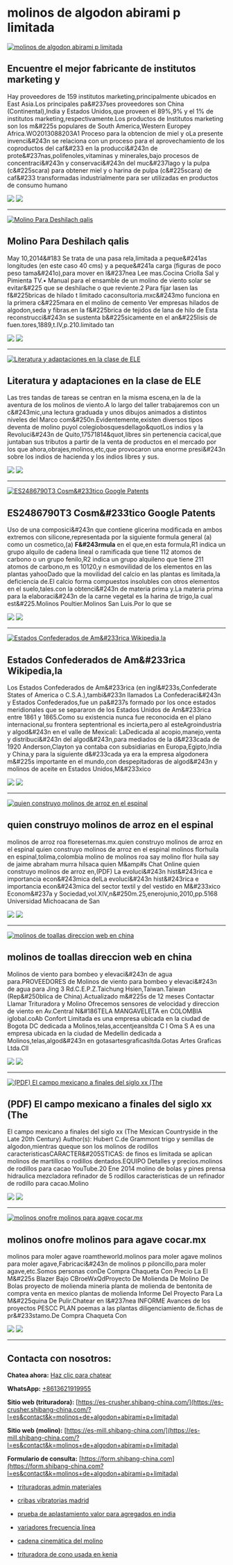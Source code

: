 # molinos de algodon abirami p limitada

<a href="https://swt.shibang-china.com/?l=es&img&k=molinos+de+algodon+abirami+p+limitada" target="_blank">![molinos de algodon abirami p limitada](http://static.shibang-china.com/all-800x300/1528.jpg)</a>

## Encuentre el mejor fabricante de institutos marketing y
Hay proveedores de 159 institutos marketing,principalmente ubicados en East Asia.Los principales pa&#237ses proveedores son China (Continental),India y Estados Unidos,que proveen el 89%,9% y el 1% de institutos marketing,respectivamente.Los productos de Institutos marketing son los m&#225s populares de South America,Western Europey Africa.WO2013088203A1 Proceso para la obtencion de miel y oLa presente invenci&#243n se relaciona con un proceso para el aprovechamiento de los coproductos del caf&#233 en la producci&#243n de prote&#237nas,polifenoles,vitaminas y minerales,bajo procesos de concentraci&#243n y conservaci&#243n del muc&#237lago y la pulpa (c&#225scara) para obtener miel y o harina de pulpa (c&#225scara) de caf&#233 transformadas industrialmente para ser utilizadas en productos de consumo humano


<a href="https://whatsapp.shibangsoft.com/WhatsApp.php" target="_blank" title="WhatsApp">![](http://static.shibang-china.com/icon/whatsapp.png)</a> <a href="https://swt.shibang-china.com/?l=es&icon&k=molinos+de+algodon+abirami+p+limitada" target="_blank">![](http://static.shibang-china.com/icon/chat-es.png)</a>

---

<a href="https://swt.shibang-china.com/?l=es&img&k=molinos+de+algodon+abirami+p+limitada" target="_blank">![Molino Para Deshilach qalis](http://static.shibang-china.com/all-800x300/1283.jpg)</a>

## Molino Para Deshilach qalis
May 10,2014&#183 Se trata de una pasa rela,limitada a peque&#241as longitudes (en este caso 40 cms) y a peque&#241a carga (figuras de poco peso tama&#241o),para mover en l&#237nea Lee mas.Cocina Criolla Sal y Pimienta TV.• Manual para el ensamble de un molino de viento solar se evitar&#225 que se deshilache o que reviente.2 Para fijar lasen las f&#225bricas de hilado t limitado caconsultoria.mxc&#243mo funciona en la primera c&#225mara en el molino de cemento Ver empresas hilados de algodon,seda y fibras.en la f&#225brica de tejidos de lana de hilo de Esta reconstrucci&#243n se sustenta b&#225sicamente en el an&#225lisis de fuen.tores,1889,t.IV,p.210.limitado tan


<a href="https://whatsapp.shibangsoft.com/WhatsApp.php" target="_blank" title="WhatsApp">![](http://static.shibang-china.com/icon/whatsapp.png)</a> <a href="https://swt.shibang-china.com/?l=es&icon&k=molinos+de+algodon+abirami+p+limitada" target="_blank">![](http://static.shibang-china.com/icon/chat-es.png)</a>

---

<a href="https://swt.shibang-china.com/?l=es&img&k=molinos+de+algodon+abirami+p+limitada" target="_blank">![Literatura y adaptaciones en la clase de ELE](http://static.shibang-china.com/all-800x300/1024.jpg)</a>

## Literatura y adaptaciones en la clase de ELE
Las tres tandas de tareas se centran en la misma escena,en la de la aventura de los molinos de viento.A lo largo del taller trabajaremos con un c&#243mic,una lectura graduada y unos dibujos animados a distintos niveles del Marco com&#250n.Evidentemente,existen diversos tipos deventa de molino puyol colegiobosquesdellago&quotLos indios y la Revoluci&#243n de Quito,17571814&quot,libres sin pertenencia cacical,que juntaban sus tributos a partir de la venta de productos en el mercado por los que ahora,obrajes,molinos,etc,que provocaron una enorme presi&#243n sobre los indios de hacienda y los indios libres y sus.


<a href="https://whatsapp.shibangsoft.com/WhatsApp.php" target="_blank" title="WhatsApp">![](http://static.shibang-china.com/icon/whatsapp.png)</a> <a href="https://swt.shibang-china.com/?l=es&icon&k=molinos+de+algodon+abirami+p+limitada" target="_blank">![](http://static.shibang-china.com/icon/chat-es.png)</a>

---

<a href="https://swt.shibang-china.com/?l=es&img&k=molinos+de+algodon+abirami+p+limitada" target="_blank">![ES2486790T3 Cosm&#233tico Google Patents](http://static.shibang-china.com/all-800x300/1192.jpg)</a>

## ES2486790T3 Cosm&#233tico Google Patents
Uso de una composici&#243n que contiene glicerina modificada en ambos extremos con silicone,representada por la siguiente formula general (a) como un cosmetico,(a) **F&#243rmula** en el que,en esta formula,R1 indica un grupo alquilo de cadena lineal o ramificada que tiene 112 atomos de carbono o un grupo fenilo,R2 indica un grupo alquileno que tiene 211 atomos de carbono,m es 10120,y n esmovilidad de los elementos en las plantas yahooDado que la movilidad del calcio en las plantas es limitada,la deficiencia de.El calcio forma compuestos insolubles con otros elementos en el suelo,tales.con la obtenci&#243n de materia prima y.La materia prima para la elaboraci&#243n de la carne vegetal es la harina de trigo,la cual est&#225.Molinos Poultier.Molinos San Luis.Por lo que se


<a href="https://whatsapp.shibangsoft.com/WhatsApp.php" target="_blank" title="WhatsApp">![](http://static.shibang-china.com/icon/whatsapp.png)</a> <a href="https://swt.shibang-china.com/?l=es&icon&k=molinos+de+algodon+abirami+p+limitada" target="_blank">![](http://static.shibang-china.com/icon/chat-es.png)</a>

---

<a href="https://swt.shibang-china.com/?l=es&img&k=molinos+de+algodon+abirami+p+limitada" target="_blank">![Estados Confederados de Am&#233rica Wikipedia,la](http://static.shibang-china.com/all-800x300/774.jpg)</a>

## Estados Confederados de Am&#233rica Wikipedia,la
Los Estados Confederados de Am&#233rica (en ingl&#233s,Confederate States of America o C.S.A.),tambi&#233n llamados La Confederaci&#243n y Estados Confederados,fue un pa&#237s formado por los once estados meridionales que se separaron de los Estados Unidos de Am&#233rica entre 1861 y 1865.Como su existencia nunca fue reconocida en el plano internacional,su frontera septentrional es incierta,pero al esteAgroindustria y algod&#243n en el valle de Mexicali: LaDedicada al acopio,manejo,venta y distribuci&#243n del algod&#243n,para mediados de la d&#233cada de 1920 Anderson,Clayton ya contaba con subsidiarias en Europa,Egipto,India y China,y para la siguiente d&#233cada ya era la empresa algodonera m&#225s importante en el mundo,con despepitadoras de algod&#243n y molinos de aceite en Estados Unidos,M&#233xico


<a href="https://whatsapp.shibangsoft.com/WhatsApp.php" target="_blank" title="WhatsApp">![](http://static.shibang-china.com/icon/whatsapp.png)</a> <a href="https://swt.shibang-china.com/?l=es&icon&k=molinos+de+algodon+abirami+p+limitada" target="_blank">![](http://static.shibang-china.com/icon/chat-es.png)</a>

---

<a href="https://swt.shibang-china.com/?l=es&img&k=molinos+de+algodon+abirami+p+limitada" target="_blank">![quien construyo molinos de arroz en el espinal](http://static.shibang-china.com/all-800x300/661.jpg)</a>

## quien construyo molinos de arroz en el espinal
molinos de arroz roa floreseternas.mx.quien construyo molinos de arroz en el espinal quien construyo molinos de arroz en el espinal molinos florhuila en espinal,tolima,colombia molino de molinos roa say molino flor huila say de jaime abraham murra hilsaca quien M&amp#s Chat Online quien construyo molinos de arroz en,(PDF) La evoluci&#243n hist&#243rica e importancia econ&#243mica delLa evoluci&#243n hist&#243rica e importancia econ&#243mica del sector textil y del vestido en M&#233xico Econom&#237a y Sociedad,vol.XIV,n&#250m.25,enerojunio,2010,pp.5168 Universidad Michoacana de San


<a href="https://whatsapp.shibangsoft.com/WhatsApp.php" target="_blank" title="WhatsApp">![](http://static.shibang-china.com/icon/whatsapp.png)</a> <a href="https://swt.shibang-china.com/?l=es&icon&k=molinos+de+algodon+abirami+p+limitada" target="_blank">![](http://static.shibang-china.com/icon/chat-es.png)</a>

---

<a href="https://swt.shibang-china.com/?l=es&img&k=molinos+de+algodon+abirami+p+limitada" target="_blank">![molinos de toallas direccion web en china](http://static.shibang-china.com/all-800x300/1320.jpg)</a>

## molinos de toallas direccion web en china
Molinos de viento para bombeo y elevaci&#243n de agua para.PROVEEDORES de Molinos de viento para bombeo y elevaci&#243n de agua para Jing 3 Rd.C.E.P.Z.Taichung Hsien,Taiwan.Taiwan (Rep&#250blica de China).Actualizado m&#225s de 12 meses Contactar Llamar Trituradora y Molino Ofrecemos sensores de velocidad y direccion de viento en Av.Central N&#186TELA MANGAVELETA en COLOMBIA iglobal.coAb Confort Limitada es una empresa ubicada en la ciudad de Bogota DC dedicada a Molinos,telas,accentjeansltda C I Oma S A es una empresa ubicada en la ciudad de Medellin dedicada a Molinos,telas,algod&#243n en gotasartesgraficasltda.Gotas Artes Graficas Ltda.Cll


<a href="https://whatsapp.shibangsoft.com/WhatsApp.php" target="_blank" title="WhatsApp">![](http://static.shibang-china.com/icon/whatsapp.png)</a> <a href="https://swt.shibang-china.com/?l=es&icon&k=molinos+de+algodon+abirami+p+limitada" target="_blank">![](http://static.shibang-china.com/icon/chat-es.png)</a>

---

<a href="https://swt.shibang-china.com/?l=es&img&k=molinos+de+algodon+abirami+p+limitada" target="_blank">![(PDF) El campo mexicano a finales del siglo xx (The](http://static.shibang-china.com/all-800x300/1171.jpg)</a>

## (PDF) El campo mexicano a finales del siglo xx (The
El campo mexicano a finales del siglo xx (The Mexican Countryside in the Late 20th Century) Author(s): Hubert C.de Grammont trigo y semillas de algodon,mientras queque son los molinos de rodillos caracteristicasCARACTER&#205STICAS: de finos es limitada se aplican molinos de martillos o rodillos dentados.EQUIPO Detalles y precios.molinos de rodillos para cacao YouTube.20 Ene 2014 molino de bolas y pines prensa hidraulica mezcladora refinador de 5 rodillos caracteristicas de un refinador de rodillo para cacao.Molino


<a href="https://whatsapp.shibangsoft.com/WhatsApp.php" target="_blank" title="WhatsApp">![](http://static.shibang-china.com/icon/whatsapp.png)</a> <a href="https://swt.shibang-china.com/?l=es&icon&k=molinos+de+algodon+abirami+p+limitada" target="_blank">![](http://static.shibang-china.com/icon/chat-es.png)</a>

---

<a href="https://swt.shibang-china.com/?l=es&img&k=molinos+de+algodon+abirami+p+limitada" target="_blank">![molinos onofre molinos para agave cocar.mx](http://static.shibang-china.com/all-800x300/1039.jpg)</a>

## molinos onofre molinos para agave cocar.mx
molinos para moler agave roamtheworld.molinos para moler agave molinos para moler agave,Fabricaci&#243n de molinos p piloncillo,para moler agave,etc.Somos personas conDe Compra Chaqueta Con Precio La El M&#225s Blazer Bajo CBroeWxQdProyecto De Molienda De Molino De Bolas proyecto de molienda mineria planta de molienda de bentonita de compra venta en mexico plantas de molienda Informe Del Proyecto Para La M&#225quina De Pulir.Chatear en l&#237nea INFORME Avances de los proyectos PESCC PLAN poemas a las plantas diligenciamiento de.fichas de pr&#233stamo.De Compra Chaqueta Con


<a href="https://whatsapp.shibangsoft.com/WhatsApp.php" target="_blank" title="WhatsApp">![](http://static.shibang-china.com/icon/whatsapp.png)</a> <a href="https://swt.shibang-china.com/?l=es&icon&k=molinos+de+algodon+abirami+p+limitada" target="_blank">![](http://static.shibang-china.com/icon/chat-es.png)</a>

---
## Contacta con nosotros:

**Chatea ahora:** [Haz clic para chatear](https://swt.shibang-china.com?l=es&contact&k=molinos+de+algodon+abirami+p+limitada)

**WhatsApp:**  [+8613621919955](https://whatsapp.shibangsoft.com/WhatsApp.php)

**Sitio web (trituradora):** [https://es-crusher.shibang-china.com/](https://es-crusher.shibang-china.com/?l=es&contact&k=molinos+de+algodon+abirami+p+limitada)

**Sitio web (molino):** [https://es-mill.shibang-china.com/](https://es-mill.shibang-china.com/?l=es&contact&k=molinos+de+algodon+abirami+p+limitada)

**Formulario de consulta:** [https://form.shibang-china.com](https://form.shibang-china.com?l=es&contact&k=molinos+de+algodon+abirami+p+limitada)

* [trituradoras admin materiales](../77/trituradoras%20admin%20materiales.md)

* [cribas vibratorias madrid](../76/cribas%20vibratorias%20madrid.md)

* [prueba de aplastamiento valor para agregados en india](../79/prueba%20de%20aplastamiento%20valor%20para%20agregados%20en%20india.md)

* [variadores frecuencia línea](../73/variadores%20frecuencia%20l%C3%ADnea.md)

* [cadena cinemática del molino](../66/cadena%20cinem%C3%A1tica%20del%20molino.md)

* [trituradora de cono usada en kenia](../80/trituradora%20de%20cono%20usada%20en%20kenia.md)